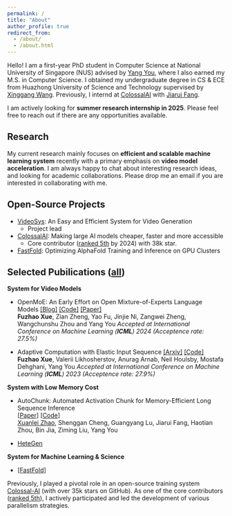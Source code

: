 ```yaml
---
permalink: /
title: "About"
author_profile: true
redirect_from: 
  - /about/
  - /about.html
---
```


Hello! I am a first-year PhD student in Computer Science at National University of Singapore (NUS) advised by [Yang You](https://www.comp.nus.edu.sg/~youy/), where I also earned my M.S. in Computer Science. I obtained my undergraduate degree  in CS & ECE from Huazhong University of Science and Technology supervised by [Xinggang Wang](https://xwcv.github.io/). Previously, I internd at [ColossalAI](https://github.com/hpcaitech/ColossalAI) with [Jiarui Fang](https://fangjiarui.github.io/).


I am actively looking for **summer research internship in 2025**. Please feel free to reach out if there are any opportunities available.

Research
------

My current research mainly focuses on **efficient and scalable machine learning system** recently with a primary emphasis on **video model acceleration**. I am always happy to chat about interesting research ideas, and looking for academic collaborations. Please drop me an email if you are interested in collaborating with me.

Open-Source Projects
------

* [VideoSys](https://github.com/NUS-HPC-AI-Lab/VideoSys): An Easy and Efficient System for Video Generation
  * Project lead
* [ColossalAI](https://github.com/hpcaitech/ColossalAI): Making large AI models cheaper, faster and more accessible
  * Core contributor ([ranked 5th](https://github.com/hpcaitech/ColossalAI/graphs/contributors) by 2024) with 38k star.
* [FastFold](https://github.com/hpcaitech/FastFold/tree/main): Optimizing AlphaFold Training and Inference on GPU Clusters


Selected Pubilications ([all](https://xuefuzhao.github.io/publications/))
------

**System for Video Models**
* OpenMoE: An Early Effort on Open Mixture-of-Experts Language Models [[Blog]](https://www.notion.so/Aug-2023-OpenMoE-v0-2-Release-43808efc0f5845caa788f2db52021879) [[Code]](https://github.com/XueFuzhao/OpenMoE) [[Paper]](https://arxiv.org/abs/2402.01739) \
  **Fuzhao Xue**, Zian Zheng, Yao Fu, Jinjie Ni, Zangwei Zheng, Wangchunshu Zhou and Yang You
  *Accepted at International Conference on Machine Learning (**ICML**) 2024 (Acceptence rate: 27.5%)*
  
* Adaptive Computation with Elastic Input Sequence [[Arxiv]](https://arxiv.org/abs/2301.13195) [[Code]](https://github.com/google-research/scenic/tree/main/scenic/projects/adatape) \
  **Fuzhao Xue**, Valerii Likhosherstov, Anurag Arnab, Neil Houlsby, Mostafa Dehghani, Yang You
  *Accepted at International Conference on Machine Learning (**ICML**) 2023 (Acceptence rate: 27.9%)*

**System with Low Memory Cost**

* AutoChunk: Automated Activation Chunk for Memory-Efficient Long Sequence Inference \
  [[Paper](https://arxiv.org/abs/2401.10652)] [[Code](https://github.com/hpcaitech/ColossalAI/tree/main/colossalai/autochunk)] \
  <u>Xuanlei Zhao</u>, Shenggan Cheng, Guangyang Lu, Jiarui Fang, Haotian Zhou, Bin Jia, Ziming Liu, Yang You
  

* <a href="https://oahzxl.github.io/publications/#HeteGen">HeteGen</a>

**System for Machine Learning & Science**
* [<a href="https://oahzxl.github.io/publications/#FastFold">FastFold</a>]


Previously, I played a pivotal role in an open-source training system [Colossal-AI](https://github.com/hpcaitech/ColossalAI) (with over 35k stars on GitHub). As one of the core contributors ([ranked 5th](https://github.com/hpcaitech/ColossalAI/graphs/contributors)), I actively participated and led the development of various parallelism strategies.
